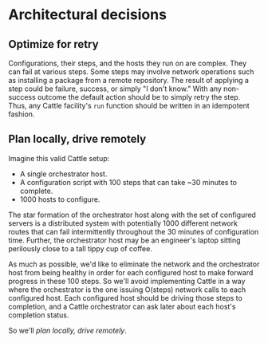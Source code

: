 # Architectural decisions

## Optimize for retry

Configurations, their steps, and the hosts they run on are complex. They can
fail at various steps. Some steps may involve network operations such as
installing a package from a remote repository. The result of applying a step
could be failure, success, or simply "I don't know." With any non-success
outcome the default action should be to simply retry the step. Thus, any Cattle
facility's `run` function should be written in an idempotent fashion.

## Plan locally, drive remotely

Imagine this valid Cattle setup:
* A single orchestrator host.
* A configuration script with 100 steps that can take ~30 minutes to complete.
* 1000 hosts to configure.

The star formation of the orchestrator host along with the set of configured
servers is a distributed system with potentially 1000 different network routes
that can fail intermittently throughout the 30 minutes of configuration time.
Further, the orchestrator host may be an engineer's laptop sitting perilously
close to a tall tippy cup of coffee.

As much as possible, we'd like to eliminate the network and the orchestrator
host from being healthy in order for each configured host to make forward
progress in these 100 steps. So we'll avoid implementing Cattle in a way where
the orchestrator is the one issuing O(steps) network calls to each configured
host. Each configured host should be driving those steps to completion, and a
Cattle orchestrator can ask later about each host's completion status.

So we'll *plan locally, drive remotely*.

